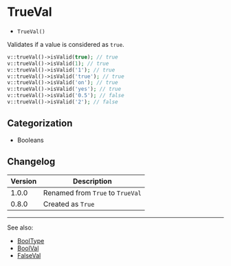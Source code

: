 # TrueVal

- `TrueVal()`

Validates if a value is considered as `true`.

```php
v::trueVal()->isValid(true); // true
v::trueVal()->isValid(1); // true
v::trueVal()->isValid('1'); // true
v::trueVal()->isValid('true'); // true
v::trueVal()->isValid('on'); // true
v::trueVal()->isValid('yes'); // true
v::trueVal()->isValid('0.5'); // false
v::trueVal()->isValid('2'); // false
```

## Categorization

- Booleans

## Changelog

Version | Description
--------|-------------
  1.0.0 | Renamed from `True` to `TrueVal`
  0.8.0 | Created as `True`

***
See also:

- [BoolType](BoolType.md)
- [BoolVal](BoolVal.md)
- [FalseVal](FalseVal.md)
